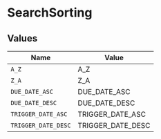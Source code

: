 # SearchSorting


## Values

| Name                | Value               |
| ------------------- | ------------------- |
| `A_Z`               | A_Z                 |
| `Z_A`               | Z_A                 |
| `DUE_DATE_ASC`      | DUE_DATE_ASC        |
| `DUE_DATE_DESC`     | DUE_DATE_DESC       |
| `TRIGGER_DATE_ASC`  | TRIGGER_DATE_ASC    |
| `TRIGGER_DATE_DESC` | TRIGGER_DATE_DESC   |